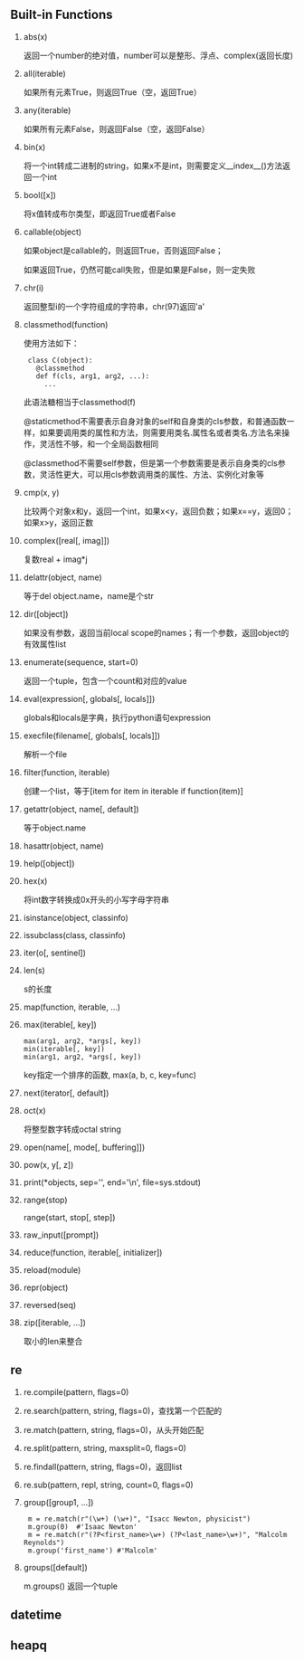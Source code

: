 ## Built-in Functions

1. abs(x)

    返回一个number的绝对值，number可以是整形、浮点、complex(返回长度)

2. all(iterable)

    如果所有元素True，则返回True（空，返回True）

3. any(iterable)

    如果所有元素False，则返回False（空，返回False）

4. bin(x)

    将一个int转成二进制的string，如果x不是int，则需要定义__index__()方法返回一个int

5. bool([x])

    将x值转成布尔类型，即返回True或者False

6. callable(object)

    如果object是callable的，则返回True，否则返回False；

    如果返回True，仍然可能call失败，但是如果是False，则一定失败

7. chr(i)

    返回整型i的一个字符组成的字符串，chr(97)返回'a'
8. classmethod(function)

    使用方法如下：

        class C(object):
          @classmethod
          def f(cls, arg1, arg2, ...):
            ...

    此语法糖相当于classmethod(f)

    @staticmethod不需要表示自身对象的self和自身类的cls参数，和普通函数一样，如果要调用类的属性和方法，则需要用类名.属性名或者类名.方法名来操作，灵活性不够，和一个全局函数相同

    @classmethod不需要self参数，但是第一个参数需要是表示自身类的cls参数，灵活性更大，可以用cls参数调用类的属性、方法、实例化对象等

9. cmp(x, y)

    比较两个对象x和y，返回一个int，如果x<y，返回负数；如果x==y，返回0；如果x>y，返回正数

10. complex([real[, imag]])

    复数real + imag*j

11. delattr(object, name)

    等于del object.name，name是个str

12. dir([object])

    如果没有参数，返回当前local scope的names；有一个参数，返回object的有效属性list

13. enumerate(sequence, start=0)

    返回一个tuple，包含一个count和对应的value

14. eval(expression[, globals[, locals]])

    globals和locals是字典，执行python语句expression

15. execfile(filename[, globals[, locals]])

    解析一个file

16. filter(function, iterable)

    创建一个list，等于[item for item in iterable if function(item)]

17. getattr(object, name[, default])

    等于object.name

18. hasattr(object, name)

19. help([object])

20. hex(x)

    将int数字转换成0x开头的小写字母字符串

21. isinstance(object, classinfo)

22. issubclass(class, classinfo)

23. iter(o[, sentinel])

24. len(s)

    s的长度

25. map(function, iterable, ...)

26. max(iterable[, key])

        max(arg1, arg2, *args[, key])
        min(iterable[, key])
        min(arg1, arg2, *args[, key])

    key指定一个排序的函数, max(a, b, c, key=func)

27. next(iterator[, default])

28. oct(x)

    将整型数字转成octal string

29. open(name[, mode[, buffering]])

30. pow(x, y[, z])

31. print(\*objects, sep='', end='\n', file=sys.stdout)

32. range(stop)

    range(start, stop[, step])

33. raw_input([prompt])

34. reduce(function, iterable[, initializer])

35. reload(module)

36. repr(object)

37. reversed(seq)

38. zip([iterable, ...])

    取小的len来整合

## re

1. re.compile(pattern, flags=0)

2. re.search(pattern, string, flags=0)，查找第一个匹配的

3. re.match(pattern, string, flags=0)，从头开始匹配

4. re.split(pattern, string, maxsplit=0, flags=0)

5. re.findall(pattern, string, flags=0)，返回list

6. re.sub(pattern, repl, string, count=0, flags=0)

7. group([group1, ...])

        m = re.match(r"(\w+) (\w+)", "Isacc Newton, physicist")
        m.group(0)  #'Isaac Newton'
        m = re.match(r"(?P<first_name>\w+) (?P<last_name>\w+)", "Malcolm Reynolds")
        m.group('first_name') #'Malcolm'

8. groups([default])

    m.groups()
    返回一个tuple


## datetime


## heapq


